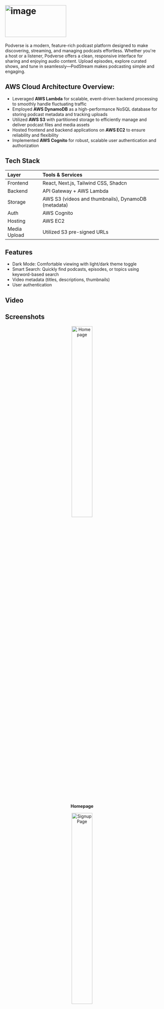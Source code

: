 # <img width="200" height="104" alt="image" src="https://github.com/user-attachments/assets/2c21c836-76e5-44cc-8750-298f52b98439" />

Podverse is a modern, feature-rich podcast platform designed to make discovering, streaming, and managing podcasts effortless. Whether you're a host or a listener, Podverse offers a clean, responsive interface for sharing and enjoying audio content. Upload episodes, explore curated shows, and tune in seamlessly—PodStream makes podcasting simple and engaging.

## AWS Cloud Architecture Overview:
- Leveraged **AWS Lambda** for scalable, event-driven backend processing to smoothly handle fluctuating traffic
- Employed **AWS DynamoDB** as a high-performance NoSQL database for storing podcast metadata and tracking uploads
- Utilized **AWS S3** with partitioned storage to efficiently manage and deliver podcast files and media assets
- Hosted frontend and backend applications on **AWS EC2** to ensure reliability and flexibility
- Implemented **AWS Cognito** for robust, scalable user authentication and authorization
  
## Tech Stack

| Layer        | Tools & Services                                   |
| :----------- | :------------------------------------------------  |
| Frontend     | React, Next.js, Tailwind CSS, Shadcn               |
| Backend      | API Gateway + AWS Lambda                           |
| Storage      | AWS S3 (videos and thumbnails), DynamoDB (metadata)|
| Auth         | AWS Cognito                                        |
| Hosting      | AWS EC2                                            |
| Media Upload | Utilized S3 pre-signed URLs                        |

## Features
- Dark Mode: Comfortable viewing with light/dark theme toggle
- Smart Search: Quickly find podcasts, episodes, or topics using keyword-based search
- Video metadata (titles, descriptions, thumbnails)
- User authentication

## Video


## Screenshots
<figure style="text-align: center;">
  <img src="https://github.com/user-attachments/assets/0fc1790e-7570-485b-911f-8d7dcb652f3e" alt="Homepage" style="width: 40%; display: block; margin: auto;" />
  <figcaption><strong>Homepage</strong></figcaption>
</figure>

<figure style="text-align: center;">
  <img src="https://github.com/user-attachments/assets/ce7b3a08-9fa2-43af-8558-e0022df02adf" alt="Signup Page" style="width: 40%; display: block; margin: auto;" />
  <figcaption><strong>Signup Page</strong></figcaption>
</figure>

<figure style="text-align: center;">
  <img src="https://github.com/user-attachments/assets/68b0f490-5be4-43e8-88cb-8c5d7892bc00" alt="Login Page" style="width: 40%; display: block; margin: auto;" />
  <figcaption><strong>Login Page</strong></figcaption>
</figure>











